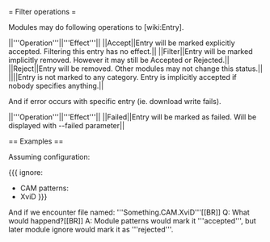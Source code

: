 = Filter operations =

Modules may do following operations to [wiki:Entry].

||'''Operation'''||'''Effect'''||
||Accept||Entry will be marked explicitly accepted. Filtering this entry has no effect.||
||Filter||Entry will be marked implicitly removed. However it may still be Accepted or Rejected.||
||Reject||Entry will be removed. Other modules may not change this status.||
||<none>||Entry is not marked to any category. Entry is implicitly accepted if nobody specifies anything.||

And if error occurs with specific entry (ie. download write fails).

||'''Operation'''||'''Effect'''||
||Failed||Entry will be marked as failed. Will be displayed with --failed parameter||

== Examples ==

Assuming configuration:

{{{
ignore:
  - CAM
patterns:
  - XviD
}}}

And if we encounter file named: '''Something.CAM.XviD'''[[BR]]
Q: What would happend?[[BR]]
A: Module patterns would mark it '''accepted''', but later module ignore would mark it as '''rejected'''.
